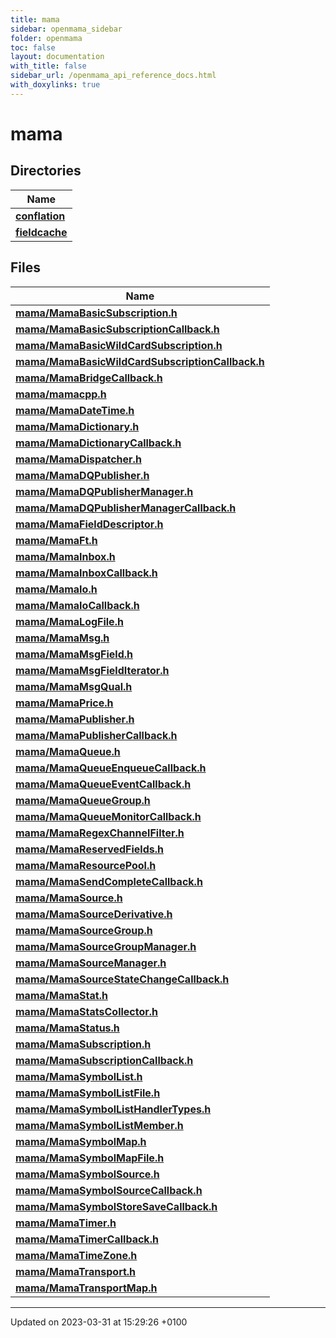 ```yaml
---
title: mama
sidebar: openmama_sidebar
folder: openmama
toc: false
layout: documentation
with_title: false
sidebar_url: /openmama_api_reference_docs.html
with_doxylinks: true
---
```


# mama



## Directories

| Name           |
| -------------- |
| **[conflation](dir_ed9df39d1b42b9dfb88adb0be1e7ddbc.html#dir-conflation)**  |
| **[fieldcache](dir_4d02a9e680c419e001e031346a5b406b.html#dir-fieldcache)**  |

## Files

| Name           |
| -------------- |
| **[mama/MamaBasicSubscription.h](MamaBasicSubscription_8h.html#file-mamabasicsubscription.h)**  |
| **[mama/MamaBasicSubscriptionCallback.h](MamaBasicSubscriptionCallback_8h.html#file-mamabasicsubscriptioncallback.h)**  |
| **[mama/MamaBasicWildCardSubscription.h](MamaBasicWildCardSubscription_8h.html#file-mamabasicwildcardsubscription.h)**  |
| **[mama/MamaBasicWildCardSubscriptionCallback.h](MamaBasicWildCardSubscriptionCallback_8h.html#file-mamabasicwildcardsubscriptioncallback.h)**  |
| **[mama/MamaBridgeCallback.h](MamaBridgeCallback_8h.html#file-mamabridgecallback.h)**  |
| **[mama/mamacpp.h](mamacpp_8h.html#file-mamacpp.h)**  |
| **[mama/MamaDateTime.h](MamaDateTime_8h.html#file-mamadatetime.h)**  |
| **[mama/MamaDictionary.h](MamaDictionary_8h.html#file-mamadictionary.h)**  |
| **[mama/MamaDictionaryCallback.h](MamaDictionaryCallback_8h.html#file-mamadictionarycallback.h)**  |
| **[mama/MamaDispatcher.h](MamaDispatcher_8h.html#file-mamadispatcher.h)**  |
| **[mama/MamaDQPublisher.h](MamaDQPublisher_8h.html#file-mamadqpublisher.h)**  |
| **[mama/MamaDQPublisherManager.h](MamaDQPublisherManager_8h.html#file-mamadqpublishermanager.h)**  |
| **[mama/MamaDQPublisherManagerCallback.h](MamaDQPublisherManagerCallback_8h.html#file-mamadqpublishermanagercallback.h)**  |
| **[mama/MamaFieldDescriptor.h](MamaFieldDescriptor_8h.html#file-mamafielddescriptor.h)**  |
| **[mama/MamaFt.h](MamaFt_8h.html#file-mamaft.h)**  |
| **[mama/MamaInbox.h](MamaInbox_8h.html#file-mamainbox.h)**  |
| **[mama/MamaInboxCallback.h](MamaInboxCallback_8h.html#file-mamainboxcallback.h)**  |
| **[mama/MamaIo.h](MamaIo_8h.html#file-mamaio.h)**  |
| **[mama/MamaIoCallback.h](MamaIoCallback_8h.html#file-mamaiocallback.h)**  |
| **[mama/MamaLogFile.h](MamaLogFile_8h.html#file-mamalogfile.h)**  |
| **[mama/MamaMsg.h](MamaMsg_8h.html#file-mamamsg.h)**  |
| **[mama/MamaMsgField.h](MamaMsgField_8h.html#file-mamamsgfield.h)**  |
| **[mama/MamaMsgFieldIterator.h](MamaMsgFieldIterator_8h.html#file-mamamsgfielditerator.h)**  |
| **[mama/MamaMsgQual.h](MamaMsgQual_8h.html#file-mamamsgqual.h)**  |
| **[mama/MamaPrice.h](MamaPrice_8h.html#file-mamaprice.h)**  |
| **[mama/MamaPublisher.h](MamaPublisher_8h.html#file-mamapublisher.h)**  |
| **[mama/MamaPublisherCallback.h](MamaPublisherCallback_8h.html#file-mamapublishercallback.h)**  |
| **[mama/MamaQueue.h](MamaQueue_8h.html#file-mamaqueue.h)**  |
| **[mama/MamaQueueEnqueueCallback.h](MamaQueueEnqueueCallback_8h.html#file-mamaqueueenqueuecallback.h)**  |
| **[mama/MamaQueueEventCallback.h](MamaQueueEventCallback_8h.html#file-mamaqueueeventcallback.h)**  |
| **[mama/MamaQueueGroup.h](MamaQueueGroup_8h.html#file-mamaqueuegroup.h)**  |
| **[mama/MamaQueueMonitorCallback.h](MamaQueueMonitorCallback_8h.html#file-mamaqueuemonitorcallback.h)**  |
| **[mama/MamaRegexChannelFilter.h](MamaRegexChannelFilter_8h.html#file-mamaregexchannelfilter.h)**  |
| **[mama/MamaReservedFields.h](MamaReservedFields_8h.html#file-mamareservedfields.h)**  |
| **[mama/MamaResourcePool.h](MamaResourcePool_8h.html#file-mamaresourcepool.h)**  |
| **[mama/MamaSendCompleteCallback.h](MamaSendCompleteCallback_8h.html#file-mamasendcompletecallback.h)**  |
| **[mama/MamaSource.h](MamaSource_8h.html#file-mamasource.h)**  |
| **[mama/MamaSourceDerivative.h](MamaSourceDerivative_8h.html#file-mamasourcederivative.h)**  |
| **[mama/MamaSourceGroup.h](MamaSourceGroup_8h.html#file-mamasourcegroup.h)**  |
| **[mama/MamaSourceGroupManager.h](MamaSourceGroupManager_8h.html#file-mamasourcegroupmanager.h)**  |
| **[mama/MamaSourceManager.h](MamaSourceManager_8h.html#file-mamasourcemanager.h)**  |
| **[mama/MamaSourceStateChangeCallback.h](MamaSourceStateChangeCallback_8h.html#file-mamasourcestatechangecallback.h)**  |
| **[mama/MamaStat.h](MamaStat_8h.html#file-mamastat.h)**  |
| **[mama/MamaStatsCollector.h](MamaStatsCollector_8h.html#file-mamastatscollector.h)**  |
| **[mama/MamaStatus.h](MamaStatus_8h.html#file-mamastatus.h)**  |
| **[mama/MamaSubscription.h](MamaSubscription_8h.html#file-mamasubscription.h)**  |
| **[mama/MamaSubscriptionCallback.h](MamaSubscriptionCallback_8h.html#file-mamasubscriptioncallback.h)**  |
| **[mama/MamaSymbolList.h](MamaSymbolList_8h.html#file-mamasymbollist.h)**  |
| **[mama/MamaSymbolListFile.h](MamaSymbolListFile_8h.html#file-mamasymbollistfile.h)**  |
| **[mama/MamaSymbolListHandlerTypes.h](MamaSymbolListHandlerTypes_8h.html#file-mamasymbollisthandlertypes.h)**  |
| **[mama/MamaSymbolListMember.h](MamaSymbolListMember_8h.html#file-mamasymbollistmember.h)**  |
| **[mama/MamaSymbolMap.h](MamaSymbolMap_8h.html#file-mamasymbolmap.h)**  |
| **[mama/MamaSymbolMapFile.h](MamaSymbolMapFile_8h.html#file-mamasymbolmapfile.h)**  |
| **[mama/MamaSymbolSource.h](MamaSymbolSource_8h.html#file-mamasymbolsource.h)**  |
| **[mama/MamaSymbolSourceCallback.h](MamaSymbolSourceCallback_8h.html#file-mamasymbolsourcecallback.h)**  |
| **[mama/MamaSymbolStoreSaveCallback.h](MamaSymbolStoreSaveCallback_8h.html#file-mamasymbolstoresavecallback.h)**  |
| **[mama/MamaTimer.h](MamaTimer_8h.html#file-mamatimer.h)**  |
| **[mama/MamaTimerCallback.h](MamaTimerCallback_8h.html#file-mamatimercallback.h)**  |
| **[mama/MamaTimeZone.h](MamaTimeZone_8h.html#file-mamatimezone.h)**  |
| **[mama/MamaTransport.h](MamaTransport_8h.html#file-mamatransport.h)**  |
| **[mama/MamaTransportMap.h](MamaTransportMap_8h.html#file-mamatransportmap.h)**  |






-------------------------------

Updated on 2023-03-31 at 15:29:26 +0100
